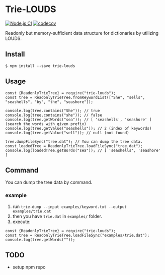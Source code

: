 # Trie-LOUDS
[![Node.js CI](https://github.com/Yosshi999/trie-louds/actions/workflows/node.js.yml/badge.svg)](https://github.com/Yosshi999/trie-louds/actions/workflows/node.js.yml)
[![codecov](https://codecov.io/gh/Yosshi999/trie-louds/branch/master/graph/badge.svg?token=Y0XIT9GJS8)](https://codecov.io/gh/Yosshi999/trie-louds)

Readonly but memory-sufficient data structure for dictionaries by utilizing LOUDS.

## Install
```
$ npm install --save trie-louds
```

## Usage
```
const {ReadonlyTrieTree} = require("trie-louds");
const tree = ReadonlyTrieTree.fromKeywordList(["She", "sells", "seashells", "by", "the", "seashore"]);

console.log(tree.contains("She")); // true
console.log(tree.contains("she")); // false
console.log(tree.getWords("sea")); // [ 'seashells', 'seashore' ] (search the words with given prefix)
console.log(tree.getValue("seashells")); // 2 (index of keywords)
console.log(tree.getValue("sell")); // null (not found)

tree.dumpFileSync("tree.dat"); // You can dump the tree data.
const loadedTree = ReadonlyTrieTree.loadFileSync("tree.dat");
console.log(loadedTree.getWords("sea")); // [ 'seashells', 'seashore' ]
```

## Command
You can dump the tree data by command.
### example
1. run `trie-dump --input examples/keyword.txt --output examples/trie.dat`
2. then you have `trie.dat` in `examples/` folder.
3. execute:
```
const {ReadonlyTrieTree} = require("trie-louds");
const tree = ReadonlyTrieTree.loadFileSync("examples/trie.dat");
console.log(tree.getWords(""));
```

## TODO
- setup npm repo
